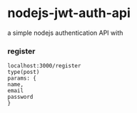 # nodejs-jwt-auth-api
a simple nodejs authentication API with 

### register
```
localhost:3000/register
type(post)
params: {
name,
email
password
}
```
